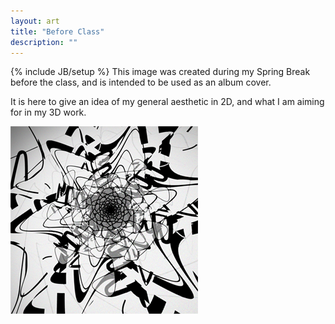 ```yaml
---
layout: art
title: "Before Class"
description: ""
---
```

{% include JB/setup %}
This image was created during my Spring Break before the class, and is intended to be used as an album cover.

It is here to give an idea of my general aesthetic in 2D, and what I am aiming for in my 3D work.

<a href="SplatStar.png"><img src="starthumb.png" width="300" height="300" /></a>